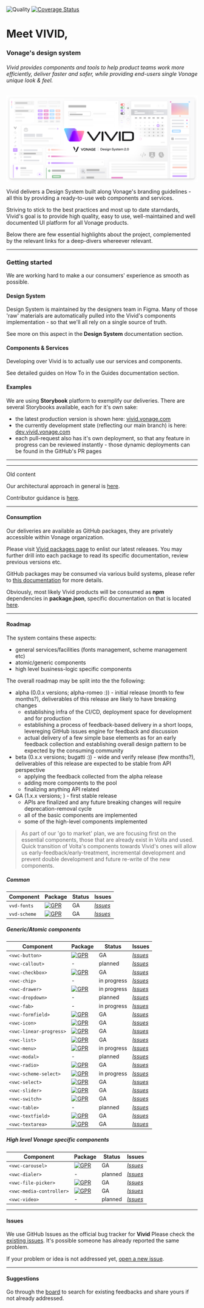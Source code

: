 ![Quality](https://github.com/Vonage/vivid/workflows/Compile%20&%20Test/badge.svg)
[![Coverage Status](https://coveralls.io/repos/github/Vonage/vivid/badge.svg?t=v9CrbP)](https://coveralls.io/github/Vonage/vivid)

# Meet VIVID,

### Vonage's design system

###### Vivid provides components and tools to help product teams work more efficiently, deliver faster and safer, while providing end-users single Vonage unique look & feel.

<img src="assets/images/meet-vivid.svg"></img>

Vivid delivers a Design System built along Vonage's branding guidelines - all this by providing a ready-to-use web components and services.

Striving to stick to the best practices and most up to date starndards, Vivid's goal is to provide high quality, easy to use, well-maintained and well documented UI platform for all Vonage products.

Below there are few essential highlights about the project, complemented by the relevant links for a deep-divers whereever relevant.

---

### Getting started

We are working hard to make a our consumers' experience as smooth as possible.

#### Design System

Design System is maintained by the designers team in Figma.
Many of those 'raw' materials are automatically pulled into the Vivid's components implementation - so that we'll all rely on a single source of truth.

See more on this aspect in the **Design System** documentation section.

#### Components & Services

Developing over Vivid is to actually use our services and components.

See detailed guides on How To in the Guides documentation section.

#### Examples

We are using **Storybook** platform to exemplify our deliveries.
There are several Storybooks available, each for it's own sake:
- the latest production version is shown here: [vivid.vonage.com](https://vivid.vonage.com)
- the currently development state (reflecting our main branch) is here: [dev.vivid.vonage.com](https://dev.vivid.vonage.com)
- each pull-request also has it's own deployment, so that any feature in progress can be reviewed instantly - those dynamic deployments can be found in the GitHub's PR pages

---
---

Old content

Our architectural approach in general is [here](https://github.com/Vonage/vivid/docs/architecture.md).

Contributor guidance is [here](https://github.com/Vonage/vivid/docs/contributing.md).

---

#### Consumption

Our deliveries are available as GitHub packages, they are privately accessible within Vonage organization.

Please visit [Vivid packages page](https://github.com/Vonage/vivid/packages) to enlist our latest releases. You may further drill into each package to read its specific documentation, review previous versions etc.

GitHub packages may be consumed via various build systems, please refer to [this documentation](https://help.github.com/en/packages/using-github-packages-with-your-projects-ecosystem) for more details.

Obviously, most likely Vivid products will be consumed as **npm** dependencies in **package.json**, specific documentation on that is located [here](https://help.github.com/en/packages/using-github-packages-with-your-projects-ecosystem/configuring-npm-for-use-with-github-packages#installing-a-package).

---

#### Roadmap

The system contains these aspects:

- general services/facilities (fonts management, scheme management etc)
- atomic/generic components
- high level business-logic specific components

The overall roadmap may be split into the the following:

- alpha (0.0.x versions; alpha-romeo :)) - initial release (month to few months?), deliverables of this release are likely to have breaking changes
  - establishing infra of the CI/CD, deployment space for development and for production
  - establishing a process of feedback-based delivery in a short loops, levereging GitHub issues engine for feedback and discussion
  - actual delivery of a few simple base elements as for an early feedback collection and establishing overall design pattern to be expected by the consuming community
- beta (0.x.x versions; bugatti :)) - wide and verify release (few months?), deliverables of this release are expected to be stable from API perspective
  - applying the feedback collected from the alpha release
  - adding more components to the pool
  - finalizing anything API related
- GA (1.x.x versions; ) - first stable release
  - APIs are finalized and any future breaking changes will require deprecation-removal cycle
  - all of the basic components are implemented
  - some of the high-level components implemented

> As part of our 'go to market' plan, we are focusing first on the essential components, those that are already exist in Volta and used. Quick transition of Volta's components towards Vivid's ones will allow us early-feedback/early-treatment, incremental development and prevent double development and future re-write of the new components.

##### Common

| Component    | Package                                                                                                                                      | Status | Issues                                                                                        |
| ------------ | -------------------------------------------------------------------------------------------------------------------------------------------- | ------ | --------------------------------------------------------------------------------------------- |
| `vvd-fonts`  | [![GPR](https://img.shields.io/static/v1?label=GPR&message=0.15.2&color=green&logo=github)](https://github.com/Vonage/vivid/packages/235315) | GA     | [_Issues_](https://github.com/Vonage/vivid/issues?q=is%3Aissue+is%3Aopen+font+fonts)          |
| `vvd-scheme` | [![GPR](https://img.shields.io/static/v1?label=GPR&message=0.15.2&color=green&logo=github)](https://github.com/Vonage/vivid/packages/235300) | GA     | [_Issues_](https://github.com/Vonage/vivid/issues?q=is%3Aissue+is%3Aopen+scheme+schema+theme) |

##### Generic/Atomic components

| Component               | Package                                                                                                                                              | Status      | Issues                                                                                               |
| ----------------------- | ---------------------------------------------------------------------------------------------------------------------------------------------------- | ----------- | ---------------------------------------------------------------------------------------------------- |
| `<vwc-button>`          | [![GPR](https://img.shields.io/static/v1?label=GPR&message=0.15.2&color=green&logo=github)](https://github.com/Vonage/vivid/packages/165931)         | GA          | [_Issues_](https://github.com/Vonage/vivid/issues?q=is%3Aissue+is%3Aopen+button)                     |
| `<vwc-callout>`         | -                                                                                                                                                    | planned     | [_Issues_](https://github.com/Vonage/vivid/issues?q=is%3Aissue+is%3Aopen+callout)                    |
| `<vwc-checkbox>`        | [![GPR](https://img.shields.io/static/v1?label=GPR&message=0.15.2&color=green&logo=github)](https://github.com/Vonage/vivid/packages/235311)         | GA          | [_Issues_](https://github.com/Vonage/vivid/issues?q=is%3Aissue+is%3Aopen+checkbox)                   |
| `<vwc-chip>`            | -                                                                                                                                                    | in progress | [_Issues_](https://github.com/Vonage/vivid/issues?q=is%3Aissue+is%3Aopen+chip+chips)                 |
| `<vwc-drawer>`          | [![GPR](https://img.shields.io/static/v1?label=GPR&message=0.15.2&color=green&logo=github)](https://github.com/Vonage/vivid/packages/235307)         | in progress | [_Issues_](https://github.com/Vonage/vivid/issues?q=is%3Aissue+is%3Aopen+drawer)                     |
| `<vwc-dropdown>`        | -                                                                                                                                                    | planned     | [_Issues_](https://github.com/Vonage/vivid/issues?q=is%3Aissue+is%3Aopen+dropdown)                   |
| `<vwc-fab>`             | -                                                                                                                                                    | in progress | [_Issues_](https://github.com/Vonage/vivid/issues?q=is%3Aissue+is%3Aopen+fab)                        |
| `<vwc-formfield>`       | [![GPR](https://img.shields.io/static/v1?label=GPR&message=0.15.2&color=green&logo=github)](https://github.com/Vonage/vivid/packages/235309)         | GA          | [_Issues_](https://github.com/Vonage/vivid/issues?q=is%3Aissue+is%3Aopen+formfield)                  |
| `<vwc-icon>`            | [![GPR](https://img.shields.io/static/v1?label=GPR&message=0.15.2&color=green&logo=github)](https://github.com/Vonage/vivid/packages/235306)         | GA          | [_Issues_](https://github.com/Vonage/vivid/issues?q=is%3Aissue+is%3Aopen+icon)                       |
| `<vwc-linear-progress>` | [![GPR](https://img.shields.io/static/v1?label=GPR&message=0.0.12-alpha.0&color=green&logo=github)](https://github.com/Vonage/vivid/packages/267584) | GA          | [_Issues_](https://github.com/Vonage/vivid/issues?q=is%3Aissue+is%3Aopen+linear+progress)            |
| `<vwc-list>`            | [![GPR](https://img.shields.io/static/v1?label=GPR&message=0.15.2&color=green&logo=github)](https://github.com/Vonage/vivid/packages/235303)         | GA          | [_Issues_](https://github.com/Vonage/vivid/issues?q=is%3Aissue+is%3Aopen+list)                       |
| `<vwc-menu>`            | [![GPR](https://img.shields.io/static/v1?label=GPR&message=0.15.2&color=green&logo=github)](https://github.com/Vonage/vivid/packages/235299)         | in progress | [_Issues_](https://github.com/Vonage/vivid/issues?q=is%3Aissue+is%3Aopen+menu)                       |
| `<vwc-modal>`           | -                                                                                                                                                    | planned     | [_Issues_](https://github.com/Vonage/vivid/issues?q=is%3Aissue+is%3Aopen+modal)                      |
| `<vwc-radio>`           | [![GPR](https://img.shields.io/static/v1?label=GPR&message=0.15.2&color=green&logo=github)](https://github.com/Vonage/vivid/packages/282592)         | GA          | [_Issues_](https://github.com/Vonage/vivid/issues?q=is%3Aissue+is%3Aopen+radio)                      |
| `<vwc-scheme-select>`   | [![GPR](https://img.shields.io/static/v1?label=GPR&message=0.15.2&color=green&logo=github)](https://github.com/Vonage/vivid/packages/235304)         | in progress | [_Issues_](https://github.com/Vonage/vivid/issues?q=is%3Aissue+is%3Aopen+scheme+schema+theme+select) |
| `<vwc-select>`          | [![GPR](https://img.shields.io/static/v1?label=GPR&message=0.15.2&color=green&logo=github)](https://github.com/Vonage/vivid/packages/235301)         | GA          | [_Issues_](https://github.com/Vonage/vivid/issues?q=is%3Aissue+is%3Aopen+select)                     |
| `<vwc-slider>`          | [![GPR](https://img.shields.io/static/v1?label=GPR&message=0.15.2&color=green&logo=github)](https://github.com/Vonage/vivid/packages/251037)         | GA          | [_Issues_](https://github.com/Vonage/vivid/issues?q=is%3Aissue+is%3Aopen+slider)                     |
| `<vwc-switch>`          | [![GPR](https://img.shields.io/static/v1?label=GPR&message=0.15.2&color=green&logo=github)](https://github.com/Vonage/vivid/packages/235302)         | GA          | [_Issues_](https://github.com/Vonage/vivid/issues?q=is%3Aissue+is%3Aopen+switch)                     |
| `<vwc-table>`           | -                                                                                                                                                    | planned     | [_Issues_](https://github.com/Vonage/vivid/issues?q=is%3Aissue+is%3Aopen+table)                      |
| `<vwc-textfield>`       | [![GPR](https://img.shields.io/static/v1?label=GPR&message=0.15.2&color=green&logo=github)](https://github.com/Vonage/vivid/packages/166369)         | GA          | [_Issues_](https://github.com/Vonage/vivid/issues?q=is%3Aissue+is%3Aopen+textfield)                  |
| `<vwc-textarea>`        | [![GPR](https://img.shields.io/static/v1?label=GPR&message=0.15.2&color=green&logo=github)](https://github.com/Vonage/vivid/packages/235308)         | GA          | [_Issues_](https://github.com/Vonage/vivid/issues?q=is%3Aissue+is%3Aopen+textarea)                   |

##### High level Vonage specific components

| Component                | Package                                                                                                                                      | Status  | Issues                                                                                             |
| ------------------------ | -------------------------------------------------------------------------------------------------------------------------------------------- | ------- | -------------------------------------------------------------------------------------------------- |
| `<vwc-carousel>`         | [![GPR](https://img.shields.io/static/v1?label=GPR&message=0.15.2&color=green&logo=github)](https://github.com/Vonage/vivid/packages/299747) | GA      | [_Issues_](https://github.com/Vonage/vivid/issues?q=is%3Aissue+is%3Aopen+carousel)                 |
| `<vwc-dialer>`           | -                                                                                                                                            | planned | [_Issues_](https://github.com/Vonage/vivid/issues?q=is%3Aissue+is%3Aopen+dialer)                   |
| `<vwc-file-picker>`      | [![GPR](https://img.shields.io/static/v1?label=GPR&message=0.15.2&color=green&logo=github)](https://github.com/Vonage/vivid/packages/235308) | GA      | [_Issues_](https://github.com/Vonage/vivid/issues?q=is%3Aissue+is%3Aopen+file+picker+filepicker)   |
| `<vwc-media-controller>` | [![GPR](https://img.shields.io/static/v1?label=GPR&message=0.15.2&color=green&logo=github)](https://github.com/Vonage/vivid/packages/381994) | GA      | [_Issues_](https://github.com/Vonage/vivid/issues?q=is%3Aissue+is%3Aopen+media+controller)         |
| `<vwc-video>`            | -                                                                                                                                            | planned | [_Issues_](https://github.com/Vonage/vivid/issues?q=is%3Aissue+is%3Aopen+video+player+videoplayer) |

---

#### Issues

We use GitHub Issues as the official bug tracker for **Vivid** Please check the [existing issues](https://github.com/vonage/vivid/issues). It's possible someone has already reported the same problem.

If your problem or idea is not addressed yet, [open a new issue](https://github.com/vonage/vivid/issues/new).

---

#### Suggestions

Go through the [board](https://github.com/vonage/vivid/projects/1) to search for existing feedbacks and share yours if not already addressed.
